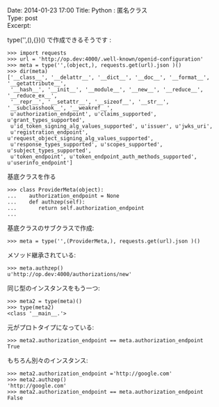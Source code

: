 Date: 2014-01-23  17:00
Title: Python : 匿名クラス  
Type: post  
Excerpt:   


type('',(),{})() で作成できるそうです :

    >>> import requests
    >>> url = 'http://op.dev:4000/.well-known/openid-configuration'
    >>> meta = type('',(object,), requests.get(url).json )()
    >>> dir(meta)
    ['__class__', '__delattr__', '__dict__', '__doc__', '__format__', '__getattribute__', 
     '__hash__', '__init__', '__module__', '__new__', '__reduce__', '__reduce_ex__', 
     '__repr__', '__setattr__', '__sizeof__', '__str__', '__subclasshook__', '__weakref__', 
     u'authorization_endpoint', u'claims_supported', u'grant_types_supported', 
     u'id_token_signing_alg_values_supported', u'issuer', u'jwks_uri', 
     u'registration_endpoint', u'request_object_signing_alg_values_supported', 
     u'response_types_supported', u'scopes_supported', u'subject_types_supported', 
     u'token_endpoint', u'token_endpoint_auth_methods_supported', u'userinfo_endpoint']

基底クラスを作る

    >>> class ProviderMeta(object):
    ...    authorization_endpoint = None
    ...    def authzep(self):
    ...       return self.authorization_endpoint
    ... 

基底クラスのサブクラスで作成:

    >>> meta = type('',(ProviderMeta,), requests.get(url).json )()

メソッド継承されている:

    >>> meta.authzep()
    u'http://op.dev:4000/authorizations/new'
    
同じ型のインスタンスをもう一つ:

    >>> meta2 = type(meta)()
    >>> type(meta2)
    <class '__main__.'>

元がプロトタイプになっている:

    >>> meta2.authorization_endpoint == meta.authorization_endpoint
    True

もちろん別々のインスタンス:

    >>> meta2.authorization_endpoint ='http://google.com'
    >>> meta2.authzep()
    'http://google.com'
    >>> meta2.authorization_endpoint == meta.authorization_endpoint
    False
